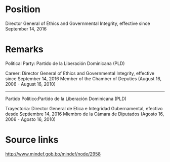 # Position
Director General of Ethics and Governmental Integrity, effective since September 14,  2016

# Remarks
Political Party: Partido de la Liberación Dominicana (PLD)

Career:
Director General of Ethics and Governmental Integrity, effective since September 14,  2016
Member of the Chamber of Deputies (August 16, 2006 - August 16, 2010)

******************************************************

Partido Político:Partido de la Liberación Dominicana (PLD)

Trayectoria:
Director General de Etica e Integridad Gubernamental, efectivo desde Septiembre 14, 2016
Miembro de la Cámara de Diputados (Agosto 16, 2006 - Agosto 16, 2010)

# Source links
http://www.mindef.gob.bo/mindef/node/2958
